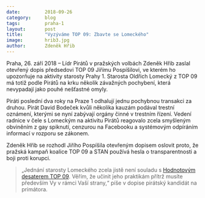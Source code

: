 ```yaml
---
date:         2018-09-26
category:     blog
tags:         praha-1
layout:       post
title:        "Vyzýváme TOP 09: Zbavte se Lomeckého"
image:        hrib3.jpg
author:       Zdeněk Hřib
---
```


Praha, 26. září 2018 – Lídr Pirátů v pražských volbách Zdeněk Hřib zaslal otevřený dopis předsedovi TOP 09 Jiřímu Pospíšilovi, ve kterém ho upozorňuje na aktivity starosty Prahy 1. Starosta Oldřich Lomecký z TOP 09 má totiž podle Pirátů na krku několik závažných pochybení, která nevypadají jako pouhé nešťastné omyly. 

Piráti poslední dva roky na Praze 1 odhalují jednu pochybnou transakci za druhou. Pirát David Bodeček kvůli několika kauzám podával trestní oznámení, kterými se nyní zabývají orgány činné v trestním řízení. Vedení radnice v čele s Lomeckým na aktivitu Pirátů reagovalo zcela smyšleným obviněním z gay spiknutí, cenzurou na Facebooku a systémovým odpíráním informací v rozporu se zákonem.

Zdeněk Hřib se rozhodl Jiřího Pospíšila otevřeným dopisem oslovit proto, že pražská kampaň koalice TOP 09 a STAN používá hesla o transparentnosti a boji proti korupci. 

> „Jednání starosty Lomeckého zcela jistě není souladu s [Hodnotovým desaterem TOP 09](https://www.top09.cz/proc-nas-volit/hodnotove-desatero/). Věřím, že učinit jeho praktikám přítrž musíte především Vy v rámci Vaší strany,“ píše v dopise pirátský kandidát na primátora.


